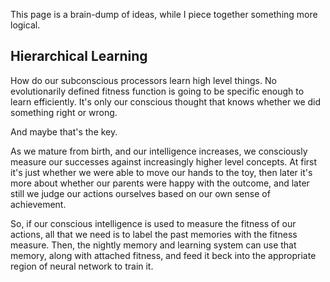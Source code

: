 This page is a brain-dump of ideas, while I piece together something more logical.

## Hierarchical Learning
How do our subconscious processors learn high level things. No evolutionarily defined fitness function is going to be specific enough to learn efficiently. It's only our conscious thought that knows whether we did something right or wrong. 

And maybe that's the key. 

As we mature from birth, and our intelligence increases, we consciously measure our successes against increasingly higher level concepts. At first it's just whether we were able to move our hands to the toy, then later it's more about whether our parents were happy with the outcome, and later still we judge our actions ourselves based on our own sense of achievement. 

So, if our conscious intelligence is used to measure the fitness of our actions, all that we need is to label the past memories with the fitness measure. Then, the nightly memory and learning system can use that memory, along with attached fitness, and feed it beck into the appropriate region of neural network to train it.